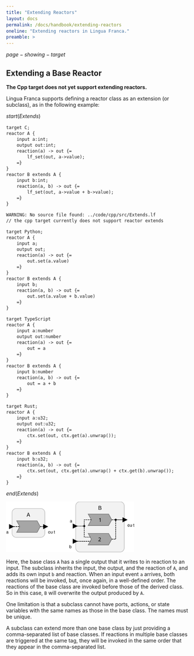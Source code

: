 ```yaml
---
title: "Extending Reactors"
layout: docs
permalink: /docs/handbook/extending-reactors
oneline: "Extending reactors in Lingua Franca."
preamble: >
---
```


$page-showing-target$

## Extending a Base Reactor

<div class="lf-cpp">

**The Cpp target does not yet support extending reactors.**

</div>

<div class="lf-c lf-py lf-ts lf-rs">

Lingua Franca supports defining a reactor class as an extension (or subclass), as in the following example:

$start(Extends)$

```lf-c
target C;
reactor A {
    input a:int;
    output out:int;
    reaction(a) -> out {=
        lf_set(out, a->value);
    =}
}
reactor B extends A {
    input b:int;
    reaction(a, b) -> out {=
        lf_set(out, a->value + b->value);
    =}
}

```

```lf-cpp
WARNING: No source file found: ../code/cpp/src/Extends.lf
// the cpp target currently does not support reactor extends
```

```lf-py
target Python;
reactor A {
    input a;
    output out;
    reaction(a) -> out {=
        out.set(a.value)
    =}
}
reactor B extends A {
    input b;
    reaction(a, b) -> out {=
        out.set(a.value + b.value)
    =}
}

```

```lf-ts
target TypeScript
reactor A {
    input a:number
    output out:number
    reaction(a) -> out {=
        out = a
    =}
}
reactor B extends A {
    input b:number
    reaction(a, b) -> out {=
        out = a + b
    =}
}

```

```lf-rs
target Rust;
reactor A {
    input a:u32;
    output out:u32;
    reaction(a) -> out {=
        ctx.set(out, ctx.get(a).unwrap());
    =}
}
reactor B extends A {
    input b:u32;
    reaction(a, b) -> out {=
        ctx.set(out, ctx.get(a).unwrap() + ctx.get(b).unwrap());
    =}
}

```

$end(Extends)$

<img alt="Lingua Franca diagram" src="./img/diagrams/Extends.svg" width="350"/>

Here, the base class `A` has a single output that it writes to in reaction to an input. The subclass inherits the input, the output, and the reaction of `A`, and adds its own input `b` and reaction. When an input event `a` arrives, both reactions will be invoked, but, once again, in a well-defined order. The reactions of the base class are invoked before those of the derived class. So in this case, `B` will overwrite the output produced by `A`.

One limitation is that a subclass cannot have ports, actions, or state variables with the same names as those in the base class. The names must be unique.

A subclass can extend more than one base class by just providing a comma-separated list of base classes. If reactions in multiple base classes are triggered at the same tag, they will be invoked in the same order that they appear in the comma-separated list.

</div>
